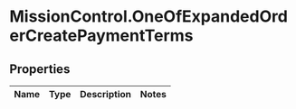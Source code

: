 # MissionControl.OneOfExpandedOrderCreatePaymentTerms

## Properties
Name | Type | Description | Notes
------------ | ------------- | ------------- | -------------
